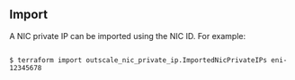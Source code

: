 ## Import

A NIC private IP can be imported using the NIC ID. For example:

```console

$ terraform import outscale_nic_private_ip.ImportedNicPrivateIPs eni-12345678

```